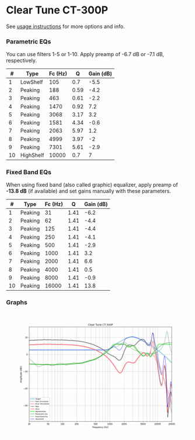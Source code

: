 # Clear Tune CT-300P
See [usage instructions](https://github.com/jaakkopasanen/AutoEq#usage) for more options and info.

### Parametric EQs
You can use filters 1-5 or 1-10. Apply preamp of -6.7 dB or -7.1 dB, respectively.

|   # | Type      |   Fc (Hz) |    Q |   Gain (dB) |
|-----|-----------|-----------|------|-------------|
|   1 | LowShelf  |       105 | 0.7  |        -5.5 |
|   2 | Peaking   |       188 | 0.59 |        -4.2 |
|   3 | Peaking   |       463 | 0.61 |        -2.2 |
|   4 | Peaking   |      1470 | 0.92 |         7.2 |
|   5 | Peaking   |      3068 | 3.17 |         3.2 |
|   6 | Peaking   |      1581 | 4.34 |        -0.6 |
|   7 | Peaking   |      2063 | 5.97 |         1.2 |
|   8 | Peaking   |      4999 | 3.97 |        -2   |
|   9 | Peaking   |      7301 | 5.61 |        -2.9 |
|  10 | HighShelf |     10000 | 0.7  |         7   |

### Fixed Band EQs
When using fixed band (also called graphic) equalizer, apply preamp of **-13.8 dB** (if available) and set gains manually with these parameters.

|   # | Type    |   Fc (Hz) |    Q |   Gain (dB) |
|-----|---------|-----------|------|-------------|
|   1 | Peaking |        31 | 1.41 |        -6.2 |
|   2 | Peaking |        62 | 1.41 |        -4.4 |
|   3 | Peaking |       125 | 1.41 |        -4.4 |
|   4 | Peaking |       250 | 1.41 |        -4.1 |
|   5 | Peaking |       500 | 1.41 |        -2.9 |
|   6 | Peaking |      1000 | 1.41 |         3.2 |
|   7 | Peaking |      2000 | 1.41 |         6.6 |
|   8 | Peaking |      4000 | 1.41 |         0.5 |
|   9 | Peaking |      8000 | 1.41 |        -0.9 |
|  10 | Peaking |     16000 | 1.41 |        13.8 |

### Graphs
![](./Clear%20Tune%20CT-300P.png)
